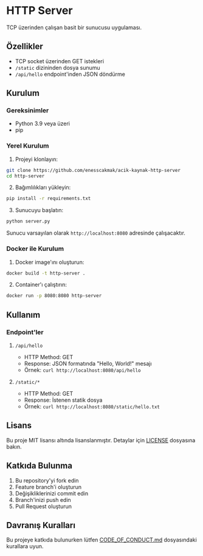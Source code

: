 # HTTP Server

TCP üzerinden çalışan basit bir sunucusu uygulaması.

## Özellikler

- TCP socket üzerinden GET istekleri
- `/static` dizininden dosya sunumu
- `/api/hello` endpoint'inden JSON döndürme

## Kurulum

### Gereksinimler

- Python 3.9 veya üzeri
- pip

### Yerel Kurulum

1. Projeyi klonlayın:
```bash
git clone https://github.com/enesscakmak/acik-kaynak-http-server
cd http-server
```

2. Bağımlılıkları yükleyin:
```bash
pip install -r requirements.txt
```

3. Sunucuyu başlatın:
```bash
python server.py
```

Sunucu varsayılan olarak `http://localhost:8080` adresinde çalışacaktır.

### Docker ile Kurulum

1. Docker image'ını oluşturun:
```bash
docker build -t http-server .
```

2. Container'ı çalıştırın:
```bash
docker run -p 8080:8080 http-server
```

## Kullanım

### Endpoint'ler

1. `/api/hello`
   - HTTP Method: GET
   - Response: JSON formatında "Hello, World!" mesajı
   - Örnek: `curl http://localhost:8080/api/hello`

2. `/static/*`
   - HTTP Method: GET
   - Response: İstenen statik dosya
   - Örnek: `curl http://localhost:8080/static/hello.txt`

## Lisans

Bu proje MIT lisansı altında lisanslanmıştır. Detaylar için [LICENSE](LICENSE) dosyasına bakın.

## Katkıda Bulunma

1. Bu repository'yi fork edin
2. Feature branch'i oluşturun
3. Değişikliklerinizi commit edin 
4. Branch'inizi push edin 
5. Pull Request oluşturun

## Davranış Kuralları

Bu projeye katkıda bulunurken lütfen [CODE_OF_CONDUCT.md](CODE_OF_CONDUCT.md) dosyasındaki kurallara uyun. 
